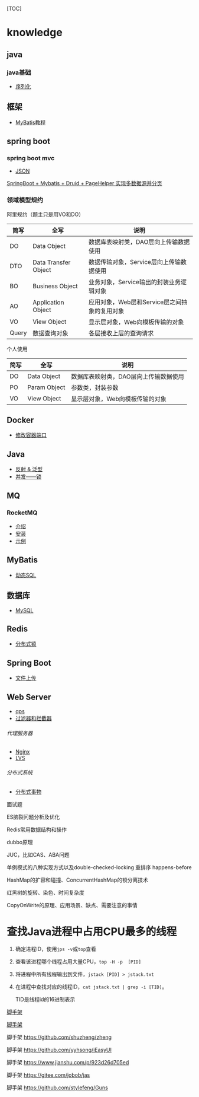 [TOC]

# knowledge


## java

### java基础

- [序列化](./java/serialize.md)

## 框架

- [MyBatis教程](mybatis/README.md)

## spring boot

### spring boot mvc

- [JSON](./spring-boot-mvc-json/json.md)








[SpringBoot + Mybatis + Druid + PageHelper 实现多数据源并分页](https://www.cnblogs.com/xuwujing/p/8964927.html)





### 领域模型规约

阿里规约（题主只是用VO和DO）

|简写|全写|说明|
|---|---|---|
|DO|Data Object|数据库表映射类，DAO层向上传输数据使用|
|DTO|Data Transfer Object|数据传输对象，Service层向上传输数据使用|
|BO|Business Object|业务对象，Service输出的封装业务逻辑对象|
|AO|Application Object|应用对象，Web层和Service层之间抽象的复用对象|
|VO|View Object|显示层对象，Web向模板传输的对象|
|Query|数据查询对象|各层接收上层的查询请求|

个人使用

|简写|全写|说明|
|---|---|---|
|DO|Data Object|数据库表映射类，DAO层向上传输数据使用|
|PO|Param Object|参数类，封装参数|
|VO|View Object|显示层对象，Web向模板传输的对象|





## Docker

- [修改容器端口](docker/modify_the_container_port.md)

## Java

- [反射 & 泛型](./java/reflect%20&%20generics.md)
- [并发——锁](java/juc/lock.md)

## MQ

### RocketMQ

- [介绍](./mq/rocketmq/README.md)
- [安装](mq/rocketmq/install.md)
- [示例](./mq/rocketmq/example.md)

## MyBatis

- [动态SQL](./mybatis/dynamic_sql.md)

## 数据库

- [MySQL](mysql/README.md)

## Redis

- [分布式锁](./redis/distributed%20lock.md)

## Spring Boot

- [文件上传](./spring-boot-mvc/file-upload.md)

## Web Server

- [qps](./web-server/qps.md)
- [过滤器和拦截器](https://mp.weixin.qq.com/s/c9d-avYSkhljLNDFVvFggA)





###### 代理服务器

- [Nginx](nginx/README.md)
- [LVS](lvs.md)

###### 分布式系统

- [分布式事物](distributed_system/transaction.md)






面试题

ES脑裂问题分析及优化

Redis常用数据结构和操作

dubbo原理

JUC，比如CAS、ABA问题

单例模式的八种实现方式以及double-checked-locking 重排序 happens-before

HashMap的扩容和碰撞、ConcurrentHashMap的锁分离技术

红黑树的旋转、染色、时间复杂度

CopyOnWrite的原理、应用场景、缺点、需要注意的事情










# 查找Java进程中占用CPU最多的线程

1. 确定进程ID，使用`jps -v`或`top`查看

2. 查看该进程哪个线程占用大量CPU，`top -H -p  [PID]`

3. 将进程中所有线程输出到文件，`jstack [PID] > jstack.txt`

4. 在进程中查找对应的线程ID，`cat jstack.txt | grep -i [TID]`。 

   TID是线程id的16进制表示


[脚手架](https://mp.weixin.qq.com/s/e5y52jp7JFUKDizm8hPGPw)

[脚手架](https://github.com/uniquezhangqi/javaweb)

脚手架 https://github.com/shuzheng/zheng

脚手架 https://github.com/yyhsong/iEasyUI

脚手架 https://www.jianshu.com/p/923d26d705ed

脚手架 https://gitee.com/jobob/jas

脚手架 https://github.com/stylefeng/Guns